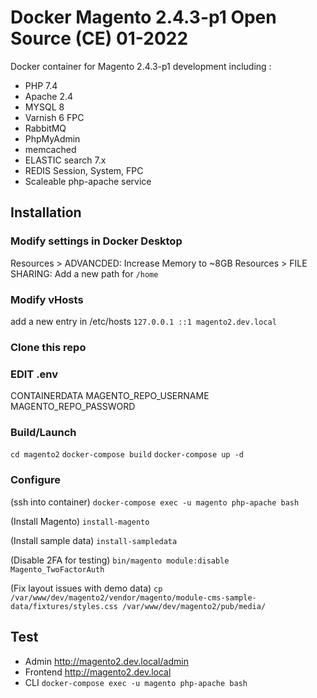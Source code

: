 
# Docker Magento 2.4.3-p1 Open Source (CE) 01-2022

Docker container for Magento 2.4.3-p1 development including :

  - PHP 7.4
  - Apache 2.4
  - MYSQL 8
  - Varnish 6 FPC  
  - RabbitMQ  
  - PhpMyAdmin
  - memcached
  - ELASTIC search 7.x
  - REDIS Session, System, FPC
  - Scaleable php-apache service

## Installation

### Modify settings in Docker Desktop
Resources > ADVANCDED: Increase Memory to ~8GB
Resources > FILE SHARING: Add a new path for `/home`

### Modify vHosts
add a new entry in /etc/hosts
`127.0.0.1 ::1 magento2.dev.local`

### Clone this repo
### EDIT .env
CONTAINERDATA
MAGENTO_REPO_USERNAME
MAGENTO_REPO_PASSWORD

### Build/Launch
`cd magento2`
`docker-compose build`
`docker-compose up -d`

### Configure
(ssh into container)
`docker-compose exec -u magento php-apache bash`

(Install Magento)
`install-magento`

(Install sample data)
`install-sampledata`

(Disable 2FA for testing)
`bin/magento module:disable Magento_TwoFactorAuth`

(Fix layout issues with demo data)
`cp /var/www/dev/magento2/vendor/magento/module-cms-sample-data/fixtures/styles.css /var/www/dev/magento2/pub/media/`

## Test

 - Admin
http://magento2.dev.local/admin  
 - Frontend
http://magento2.dev.local  
 - CLI
`docker-compose exec -u magento php-apache bash`

